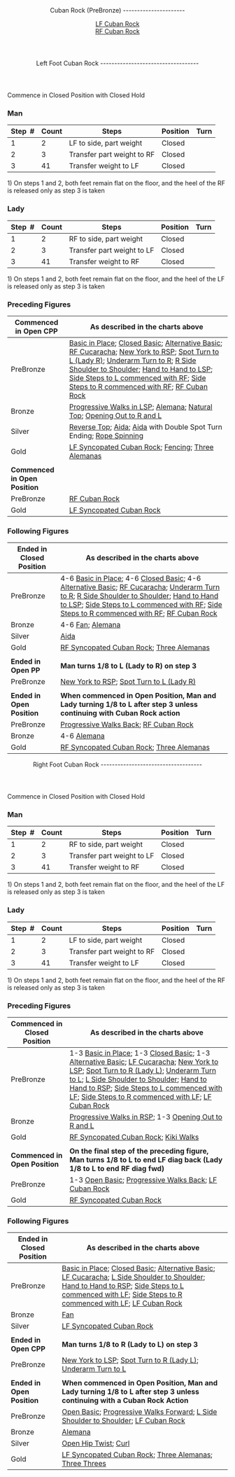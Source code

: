 <header>Cuban Rock (PreBronze)
----------------------

[LF Cuban Rock](#lf)  
 [RF Cuban Rock](#rf)

 </header> <header><a id="lf">Left Foot Cuban Rock</a>
-----------------------------------

 </header>Commence in Closed Position with Closed Hold

### Man

 | **Step<span style="color:white">\_</span>\#** | **Count** | **Steps** | **Position** | **Turn** |
|---|---|---|---|---|
| 1 | 2 | LF to side, part weight | Closed |  |
| 2 | 3 | Transfer part weight to RF | Closed |  |
| 3 | 41 | Transfer weight to LF | Closed |  |

1\) On steps 1 and 2, both feet remain flat on the floor, and the heel of the RF is released only as step 3 is taken

### Lady

 | ****Step<span style="color:white">\_</span>\#**** | **Count** | **Steps** | **Position** | **Turn** |
|---|---|---|---|---|
| 1 | 2 | RF to side, part weight | Closed |  |
| 2 | 3 | Transfer part weight to LF | Closed |  |
| 3 | 41 | Transfer weight to RF | Closed |  |

1\) On steps 1 and 2, both feet remain flat on the floor, and the heel of the LF is released only as step 3 is taken

### Preceding Figures

 | **Commenced in Open CPP** | **As described in the charts above** |
|---|---|
| PreBronze | [Basic in Place](basic_in_place.md); [Closed Basic](closed_basic); [Alternative Basic](alternative_basic); [RF Cucaracha](cucaracha.md); [New York to RSP](new_york.md); [Spot Turn to L (Lady R)](spot_turn.md); [Underarm Turn to R](underarm_turn.md); [R Side Shoulder to Shoulder](shoulder_to_shoulder.md); [Hand to Hand to LSP](hand_to_hand.md); [Side Steps to L commenced with RF](side_step.md); [Side Steps to R commenced with RF](side_step.md); [RF Cuban Rock](cuban_rocks.md) |
| Bronze | [Progressive Walks in LSP](progressive_walks_rsp_lsp.md); [Alemana](alemana.md); [Natural Top](natural_top.md); [Opening Out to R and L](opening_out_LR.md) |
| Silver | [Reverse Top](reverse_top.md); [Aida](aida.md); [Aida](aida.md) with Double Spot Turn Ending; [Rope Spinning](rope_spinning) |
| Gold | [LF Syncopated Cuban Rock](syncopated_cuban_rock.md); [Fencing](fencing.md); [Three Alemanas](three_alemanas.md) |
|  |  |
| **Commenced in Open Position** |  |
| PreBronze | [RF Cuban Rock](cuban_rocks.md) |
| Gold | [LF Syncopated Cuban Rock](syncopated_cuban_rock.md) |

### Following Figures

 | **Ended in Closed Position** | **As described in the charts above** |
|---|---|
| PreBronze | 4-6 [Basic in Place](alternative_basic.md); 4-6 [Closed Basic](closed_basic); 4-6 [Alternative Basic](alternative_basic); [RF Cucaracha](cucaracha.md); [Underarm Turn to R](underarm_turn.md); [R Side Shoulder to Shoulder](shoulder_to_shoulder.md); [Hand to Hand to LSP](hand_to_hand.md); [Side Steps to L commenced with RF](side_step.md); [Side Steps to R commenced with RF](side_step.md); [RF Cuban Rock](cuban_rocks.md) |
| Bronze | 4-6 [Fan](fan.md); [Alemana](alemana.md) |
| Silver | [Aida](aida.md) |
| Gold | [RF Syncopated Cuban Rock](syncopated_cuban_rock.md); [Three Alemanas](three_alemanas.md) |
|  |  |
| **Ended in Open PP** | **Man turns 1/8 to L (Lady to R) on step 3** |
| PreBronze | [New York to RSP](new_york.md); [Spot Turn to L (Lady R)](spot_turn.md) |
|  |  |
| **Ended in Open Position** | **When commenced in Open Position, Man and Lady turning 1/8 to L after step 3 unless continuing with Cuban Rock action** |
| PreBronze | [Progressive Walks Back](progressive_walks.md); [RF Cuban Rock](cuban_rocks.md) |
| Bronze | 4-6 [Alemana](alemana.md) |
| Gold | [RF Syncopated Cuban Rock](syncopated_cuban_rock.md); [Three Alemanas](three_alemanas.md) |

 <header><a id="rf">Right Foot Cuban Rock</a>
------------------------------------

 </header>Commence in Closed Position with Closed Hold

### Man

 | **Step<span style="color:white">\_</span>\#** | **Count** | **Steps** | **Position** | **Turn** |
|---|---|---|---|---|
| 1 | 2 | RF to side, part weight | Closed |  |
| 2 | 3 | Transfer part weight to LF | Closed |  |
| 3 | 41 | Transfer weight to RF | Closed |  |

1\) On steps 1 and 2, both feet remain flat on the floor, and the heel of the LF is released only as step 3 is taken

### Lady

 | ****Step<span style="color:white">\_</span>\#**** | **Count** | **Steps** | **Position** | **Turn** |
|---|---|---|---|---|
| 1 | 2 | LF to side, part weight | Closed |  |
| 2 | 3 | Transfer part weight to RF | Closed |  |
| 3 | 41 | Transfer weight to LF | Closed |  |

1\) On steps 1 and 2, both feet remain flat on the floor, and the heel of the RF is released only as step 3 is taken

### Preceding Figures

 | **Commenced in Closed Position** | **As described in the charts above** |
|---|---|
| PreBronze | 1-3 [Basic in Place](basic_in_place.md); 1-3 [Closed Basic](closed_basic); 1-3 [Alternative Basic](alternative_basic); [LF Cucaracha](cucaracha.md); [New York to LSP](new_york.md); [Spot Turn to R (Lady L)](spot_turn.md); [Underarm Turn to L](underarm_turn.md); [L Side Shoulder to Shoulder](shoulder_to_shoulder.md); [Hand to Hand to RSP](hand_to_hand.md); [Side Steps to L commenced with LF](side_step.md); [Side Steps to R commenced with LF](side_step.md); [LF Cuban Rock](cuban_rocks.md) |
| Bronze | [Progressive Walks in RSP](progressive_walks_rsp_lsp.md); 1-3 [Opening Out to R and L](opening_out_LR.md) |
| Gold | [RF Syncopated Cuban Rock](syncopated_cuban_rock.md); [Kiki Walks](kiki_walks) |
|  |  |
| **Commenced in Open Position** | **On the final step of the preceding figure, Man turns 1/8 to L to end LF diag back (Lady 1/8 to L to end RF diag fwd)** |
| PreBronze | 1-3 [Open Basic](open_basic.md); [Progressive Walks Back](progressive_walks_rsp_lsp.md); [LF Cuban Rock](cuban_rocks.md) |
| Gold | [RF Syncopated Cuban Rock](syncopated_cuban_rock.md) |

### Following Figures

 | **Ended in Closed Position** | **As described in the charts above** |
|---|---|
| PreBronze | [Basic in Place](alternative_basic.md); [Closed Basic](closed_basic); [Alternative Basic](alternative_basic); [LF Cucaracha](cucaracha.md); [L Side Shoulder to Shoulder](shoulder_to_shoulder.md); [Hand to Hand to RSP](hand_to_hand.md); [Side Steps to L commenced with LF](side_step.md); [Side Steps to R commenced with LF](side_step.md); [LF Cuban Rock](cuban_rocks.md) |
| Bronze | [Fan](fan.md) |
| Silver | [LF Syncopated Cuban Rock](syncopated_cuban_rock.md) |
|  |  |
| **Ended in Open CPP** | **Man turns 1/8 to R (Lady to L) on step 3** |
| PreBronze | [New York to LSP](new_york.md); [Spot Turn to R (Lady L)](spot_turn.md); [Underarm Turn to L](underarm_turn.md) |
|  |  |
| **Ended in Open Position** | **When commenced in Open Position, Man and Lady turning 1/8 to L after step 3 unless continuing with a Cuban Rock Action** |
| PreBronze | [Open Basic](open_basic.md); [Progressive Walks Forward](progressive_walks.md); [L Side Shoulder to Shoulder](shoulder_to_shoulder.md); [LF Cuban Rock](cuban_rocks.md) |
| Bronze | [Alemana](alemana.md) |
| Silver | [Open Hip Twist](open_hip.md); [Curl](curl) |
| Gold | [LF Syncopated Cuban Rock](syncopated_cuban_rock.md); [Three Alemanas](three_alemanas.md); [Three Threes](three_threes.md) |